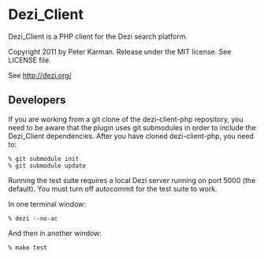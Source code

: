 Dezi_Client
============

Dezi_Client is a PHP client for the Dezi search platform.

Copyright 2011 by Peter Karman. Release under the MIT license. See LICENSE file.

See http://dezi.org/

## Developers ##

If you are working from a git clone of the dezi-client-php repository, you need to be aware
that the plugin uses git submodules in order to include the Dezi_Client dependencies. After
you have cloned dezi-client-php, you need to:

    % git submodule init
    % git submodule update

Running the test suite requires a local Dezi server running on port 5000 (the default).
You must turn off autocommit for the test suite to work.

In one terminal window:

    % dezi --no-ac

And then in another window:

    % make test


